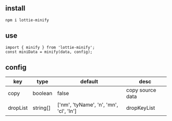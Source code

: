 ## install

```
npm i lottie-minify
```

## use

```
import { minify } from 'lottie-minify';
const miniData = minify(data, config);
```

## config

| key      | type     | default                                 | desc             |
| -------- | -------- | --------------------------------------- | ---------------- |
| copy     | boolean  | false                                   | copy source data |
| dropList | string[] | ['nm', 'tyName', 'n', 'mn', 'cl', 'ln'] | dropKeyList      |
